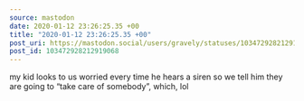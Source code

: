 ```yaml
---
source: mastodon
date: 2020-01-12 23:26:25.35 +00
title: "2020-01-12 23:26:25.35 +00"
post_uri: https://mastodon.social/users/gravely/statuses/103472928212919068
post_id: 103472928212919068
---
```

my kid looks to us worried every time he hears a siren so we tell him they are going to “take care of somebody”, which, lol


